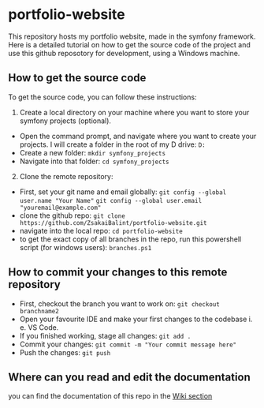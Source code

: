 # portfolio-website

This repository hosts my portfolio website, made in the symfony framework.
Here is a detailed tutorial on how to get the source code of the project and use this github reposotory for development, using a Windows machine.

## How to get the source code
To get the source code, you can follow these instructions:
1. Create a local directory on your machine where you want to store your symfony projects (optional).
* Open the command prompt, and navigate where you want to create your projects. I will create a folder in the root of my D drive: `D:`
* Create a new folder: `mkdir symfony_projects`
* Navigate into that folder: `cd symfony_projects`

2. Clone the remote repository:
* First, set your git name and email globally:
`git config --global user.name "Your Name"`
`git config --global user.email "youremail@example.com"`
* clone the github repo: `git clone https://github.com/ZsakaiBalint/portfolio-website.git`
* navigate into the local repo: `cd portfolio-website`
* to get the exact copy of all branches in the repo, run this powershell script (for windows users): `branches.ps1`

## How to commit your changes to this remote repository
* First, checkout the branch you want to work on: `git checkout branchname2`
* Open your favourite IDE and make your first changes to the codebase i. e. VS Code.
* If you finished working, stage all changes: `git add .`
* Commit your changes: `git commit -m "Your commit message here"`
* Push the changes: `git push`

## Where can you read and edit the documentation
you can find the documentation of this repo in the [Wiki section](https://github.com/ZsakaiBalint/portfolio-website/wiki)
